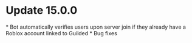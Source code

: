 <h1>Update 15.0.0</h1>
* Bot automatically verifies users upon server join if they already have a Roblox account linked to Guilded
* Bug fixes
